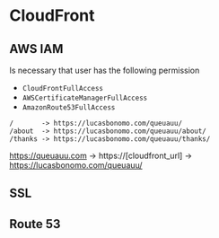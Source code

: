# CloudFront 


## AWS IAM

Is necessary that user has the following permission 
 - `CloudFrontFullAccess`
 - `AWSCertificateManagerFullAccess`
 - `AmazonRoute53FullAccess`  


```
/       -> https://lucasbonomo.com/queuauu/
/about  -> https://lucasbonomo.com/queuauu/about/
/thanks -> https://lucasbonomo.com/queuauu/thanks/
```


https://queuauu.com ->  https://[cloudfront_url] -> https://lucasbonomo.com/queuauu/

## SSL
 


## Route 53
